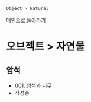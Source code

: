 ```
Object > Natural
```
[메인으로 돌아가기](/README.md)

# 오브젝트 > 자연물 

## 암석
- [001. 암석과 나무](/Object-Natrual/001.md)
- 작성중

